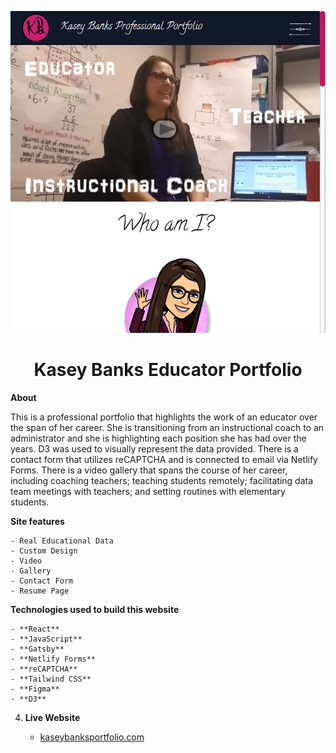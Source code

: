 <p align="center"><img alt="kasey header image" src="https://github.com/mattrbanks/kasey-banks-professional-portfolio/blob/master/src/images/kaseybanksportfoliosite.png?raw=true" /></p>
<h1 align="center">
  Kasey Banks Educator Portfolio
</h1>

**About**

<p>
This is a professional portfolio that highlights the work of an educator over the span of her career. She is transitioning from an instructional coach to an administrator and she is highlighting each position she has had over the years. D3 was used to visually represent the data provided. There is a contact form that utilizes reCAPTCHA and is connected to email via Netlify Forms. There is a video gallery that spans the course of her career, including coaching teachers; teaching students remotely; facilitating data team meetings with teachers; and setting routines with elementary students.
</p>

**Site features**

    - Real Educational Data
    - Custom Design
    - Video
    - Gallery
    - Contact Form
    - Resume Page

**Technologies used to build this website**

    - **React**
    - **JavaScript**
    - **Gatsby**
    - **Netlify Forms**
    - **reCAPTCHA**
    - **Tailwind CSS**
    - **Figma**
    - **D3**

4.  **Live Website**

    - [kaseybanksportfolio.com](https://kaseybanksportfolio.com/)
